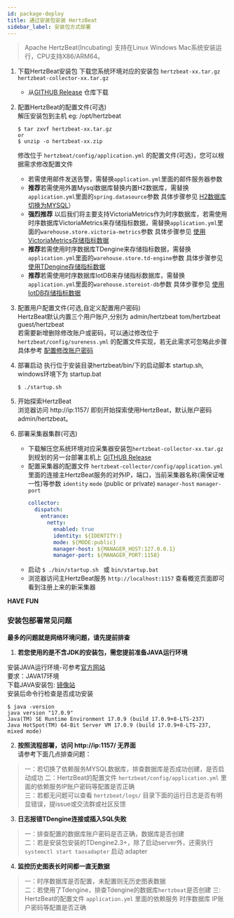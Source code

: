 ```yaml
---
id: package-deploy  
title: 通过安装包安装 HertzBeat    
sidebar_label: 安装包方式部署    
---
```

> Apache HertzBeat(Incubating) 支持在Linux Windows Mac系统安装运行，CPU支持X86/ARM64。
   
1. 下载HertzBeat安装包
   下载您系统环境对应的安装包 `hertzbeat-xx.tar.gz` `hertzbeat-collector-xx.tar.gz`
   - 从[GITHUB Release](https://github.com/apache/hertzbeat/releases) 仓库下载

2. 配置HertzBeat的配置文件(可选)       
   解压安装包到主机 eg: /opt/hertzbeat  
   ``` 
   $ tar zxvf hertzbeat-xx.tar.gz
   or
   $ unzip -o hertzbeat-xx.zip
   ```
   修改位于 `hertzbeat/config/application.yml` 的配置文件(可选)，您可以根据需求修改配置文件     
   - 若需使用邮件发送告警，需替换`application.yml`里面的邮件服务器参数
   - **推荐**若需使用外置Mysql数据库替换内置H2数据库，需替换`application.yml`里面的`spring.datasource`参数 具体步骤参见 [H2数据库切换为MYSQL](mysql-change)）
   - **强烈推荐** 以后我们将主要支持VictoriaMetrics作为时序数据库，若需使用时序数据库VictoriaMetrics来存储指标数据，需替换`application.yml`里面的`warehouse.store.victoria-metrics`参数 具体步骤参见 [使用VictoriaMetrics存储指标数据](victoria-metrics-init)
   - **推荐**若需使用时序数据库TDengine来存储指标数据，需替换`application.yml`里面的`warehouse.store.td-engine`参数 具体步骤参见 [使用TDengine存储指标数据](tdengine-init)
   - **推荐**若需使用时序数据库IotDB来存储指标数据库，需替换`application.yml`里面的`warehouse.storeiot-db`参数 具体步骤参见 [使用IotDB存储指标数据](iotdb-init)

3. 配置用户配置文件(可选,自定义配置用户密码)     
   HertzBeat默认内置三个用户账户,分别为 admin/hertzbeat tom/hertzbeat guest/hertzbeat     
   若需要新增删除修改账户或密码，可以通过修改位于 `hertzbeat/config/sureness.yml` 的配置文件实现，若无此需求可忽略此步骤     
   具体参考 [配置修改账户密码](account-modify)   

4. 部署启动
   执行位于安装目录hertzbeat/bin/下的启动脚本 startup.sh, windows环境下为 startup.bat    
   ``` 
   $ ./startup.sh 
   ```

5. 开始探索HertzBeat  
   浏览器访问 http://ip:1157/ 即刻开始探索使用HertzBeat，默认账户密码 admin/hertzbeat。  

6. 部署采集器集群(可选)
   - 下载解压您系统环境对应采集器安装包`hertzbeat-collector-xx.tar.gz`到规划的另一台部署主机上 [GITHUB Release](https://github.com/apache/hertzbeat/releases)
   - 配置采集器的配置文件 `hertzbeat-collector/config/application.yml` 里面的连接主HertzBeat服务的对外IP，端口，当前采集器名称(需保证唯一性)等参数 `identity` `mode` (public or private) `manager-host` `manager-port`
     ```yaml
     collector:
       dispatch:
         entrance:
           netty:
             enabled: true
             identity: ${IDENTITY:}
             mode: ${MODE:public}
             manager-host: ${MANAGER_HOST:127.0.0.1}
             manager-port: ${MANAGER_PORT:1158}
     ```
   - 启动 `$ ./bin/startup.sh ` 或 `bin/startup.bat`
   - 浏览器访问主HertzBeat服务 `http://localhost:1157` 查看概览页面即可看到注册上来的新采集器

**HAVE FUN**

   
### 安装包部署常见问题

**最多的问题就是网络环境问题，请先提前排查**

1. **若您使用的是不含JDK的安装包，需您提前准备JAVA运行环境**

安装JAVA运行环境-可参考[官方网站](http://www.oracle.com/technetwork/java/javase/downloads/index.html)    
要求：JAVA17环境   
下载JAVA安装包: [镜像站](https://repo.huaweicloud.com/java/jdk/)   
安装后命令行检查是否成功安装
   ```
   $ java -version
   java version "17.0.9"
   Java(TM) SE Runtime Environment 17.0.9 (build 17.0.9+8-LTS-237)
   Java HotSpot(TM) 64-Bit Server VM 17.0.9 (build 17.0.9+8-LTS-237, mixed mode)

   ```

2. **按照流程部署，访问 http://ip:1157/ 无界面**   
   请参考下面几点排查问题：
> 一：若切换了依赖服务MYSQL数据库，排查数据库是否成功创建，是否启动成功
> 二：HertzBeat的配置文件 `hertzbeat/config/application.yml` 里面的依赖服务IP账户密码等配置是否正确    
> 三：若都无问题可以查看 `hertzbeat/logs/` 目录下面的运行日志是否有明显错误，提issue或交流群或社区反馈

3. **日志报错TDengine连接或插入SQL失败**
> 一：排查配置的数据库账户密码是否正确，数据库是否创建   
> 二：若是安装包安装的TDengine2.3+，除了启动server外，还需执行 `systemctl start taosadapter` 启动 adapter    

4. **监控历史图表长时间都一直无数据**
> 一：时序数据库是否配置，未配置则无历史图表数据  
> 二：若使用了Tdengine，排查Tdengine的数据库`hertzbeat`是否创建
> 三: HertzBeat的配置文件 `application.yml` 里面的依赖服务 时序数据库 IP账户密码等配置是否正确   
